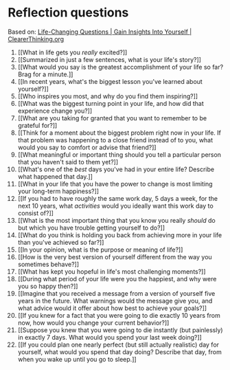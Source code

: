 # Reflection questions
Based on: [Life-Changing Questions | Gain Insights Into Yourself | ClearerThinking.org](https://programs.clearerthinking.org/lcq.html)

1. [[What in life gets you *really* excited?]]
2. [[Summarized in just a few sentences, what is your life's story?]]
3. [[What would you say is the greatest accomplishment of your life so far? Brag for a minute.]]
4. [[In recent years, what's the biggest lesson you've learned about yourself?]]
5. [[Who inspires you most, and why do you find them inspiring?]]
6. [[What was the biggest turning point in your life, and how did that experience change you?]]
7. [[What are you taking for granted that you want to remember to be grateful for?]]
8. [[Think for a moment about the biggest problem right now in your life. If that problem was happening to a close friend instead of to you, what would you say to comfort or advise that friend?]]
9. [[What meaningful or important thing should you tell a particular person that you haven't said to them yet?]]
10. [[What's one of the *best* days you've had in your entire life? Describe what happened that day.]]
11. [[What in your life that you have the power to change is most limiting your long-term happiness?]]
12. [[If you had to have roughly the same work day, 5 days a week, for the next 10 years, what *activities* would you ideally want this work day to consist of?]]
13. [[What is the most important thing that you know you really *should* do but which you have trouble getting yourself to do?]]
14. [[What do you think is holding you back from achieving more in your life than you've achieved so far?]]
15. [[In your opinion, what is the purpose or meaning of life?]]
16. [[How is the very best version of yourself different from the way you sometimes behave?]]
17. [[What has kept you hopeful in life's most challenging moments?]]
18. [[During what period of your life were you the happiest, and why were you so happy then?]]
19. [[Imagine that you received a message from a version of yourself five years in the future. What warnings would the message give you, and what advice would it offer about how best to achieve your goals?]]
20. [[If you knew for a fact that you were going to die exactly 10 years from now, how would you change your current behavior?]]
21. [[Suppose you knew that you were going to die instantly (but painlessly) in exactly 7 days. What would you spend your last week doing?]]
22. [[If you could plan one nearly perfect (but still actually realistic) day for yourself, what would you spend that day doing? Describe that day, from when you wake up until you go to sleep.]]

<!-- {BearID:124281F7-B3B4-4A64-98D4-0AE59FB513D6-92666-0000AE4CA98EAC0D} -->
